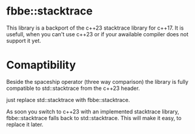 # fbbe::stacktrace

This library is a backport of the c++23 stacktrace library for c++17.
It is usefull, when you can't use c++23 or if your awailable compiler 
does not support it yet.

# Comaptibility

Beside the spaceship operator (three way comparison) the library is fully compatible to 
std::stacktrace from the c++23 <stacktrace> header. 

just replace std::stacktrace with fbbe::stacktrace.

As soon you switch to c++23 with an implemented stacktrace library, fbbe::stacktrace falls back to std::stacktrace.
This will make it easy, to replace it later.
